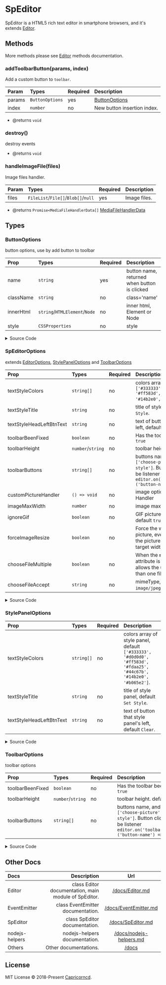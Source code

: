 # SpEditor

SpEditor is a HTML5 rich text editor in smartphone browsers, and it's extends [Editor](./Editor.md).

## Methods

More methods please see [Editor](./Editor.md#methods) methods documentation.

### addToolbarButton(params, index)

Add a custom button to `toolbar`.

Param|Types|Required|Description
:--|:--|:--|:--
params|`ButtonOptions`|yes|[ButtonOptions](#ButtonOptions)
index|`number`|no|New button insertion index.

- @returns `void`

### destroy()

destroy events

- @returns `void`

### handleImageFile(files)

Image files handler.

Param|Types|Required|Description
:--|:--|:--|:--
files|`FileList`/`File[]`/`Blob[]`/`null`|yes|Image files.

- @returns `Promise<MediaFileHandlerData[]` [MediaFileHandlerData](https://github.com/capricorncd/image-process-tools#returns)

## Types

### ButtonOptions

button options, use by add button to toolbar

Prop|Types|Required|Description
:--|:--|:--|:--
name|`string`|yes|button name, returned when button is clicked
className|`string`|no|class='name'
innerHtml|`string`/`HTMLElement`/`Node`|no|inner html, Element or Node
style|`CSSProperties`|no|style

<details>
<summary>Source Code</summary>

```ts
interface ButtonOptions {
  // button name, returned when button is clicked
  name: string
  // class='name'
  className?: string
  // inner html, Element or Node
  innerHtml?: string | HTMLElement | Node
  // style
  style?: CSSProperties
}
```

</details>

### SpEditorOptions

extends [EditorOptions](./editor.md#EditorOptions), [StylePanelOptions](#StylePanelOptions) and [ToolbarOptions](#ToolbarOptions)

Prop|Types|Required|Description
:--|:--|:--|:--
textStyleColors|`string[]`|no|colors array of style panel, default `['#333333', '#d0d0d0', '#ff583d', '#fdaa25', '#44c67b', '#14b2e0', '#b065e2']`.
textStyleTitle|`string`|no|title of style panel, default `Set Style`.
textStyleHeadLeftBtnText|`string`|no|text of button that style panel's left, default `Clear`.
toolbarBeenFixed|`boolean`|no|Has the toolbar been fixed. default `true`
toolbarHeight|`number`/`string`|no|toolbar height. default `50px`
toolbarButtons|`string[]`|no|buttons name, and order. default `['choose-picture', 'text-style']`. Button click events can be listener `editor.on('toolbarButtonOnClick, ('button-name') => { ... })`
customPictureHandler|`() => void`|no|image options customize Picture Handler
imageMaxWidth|`number`|no|image max width, default `750`
ignoreGif|`boolean`|no|GIF pictures are not processed, default `true`.
forceImageResize|`boolean`|no|Force the width/height of the picture, even if the width/height of the picture is smaller than the target width/height. default `false`.
chooseFileMultiple|`boolean`|no|When the `multiple` Boolean attribute is specified, the file input allows the user to select more than one file. default `true`.
chooseFileAccept|`string`|no|mimeType, for example `image/jpeg`, default `image/*`

<details>
<summary>Source Code</summary>

```ts
interface SpEditorOptions extends EditorOptions, StylePanelOptions, ToolbarOptions {
  // image options
  // customize Picture Handler
  customPictureHandler?: () => void
  // image max width, default `750`
  imageMaxWidth?: number
  // GIF pictures are not processed, default `true`.
  ignoreGif?: boolean
  // Force the width/height of the picture, even if the width/height of the picture
  // is smaller than the target width/height. default `false`.
  forceImageResize?: boolean
  // When the `multiple` Boolean attribute is specified, the file input allows the user to select more than one file. default `true`.
  chooseFileMultiple?: boolean
  // mimeType, for example `image/jpeg`, default `image/*`
  chooseFileAccept?: string
}
```

</details>

### StylePanelOptions

Prop|Types|Required|Description
:--|:--|:--|:--
textStyleColors|`string[]`|no|colors array of style panel, default `['#333333', '#d0d0d0', '#ff583d', '#fdaa25', '#44c67b', '#14b2e0', '#b065e2']`.
textStyleTitle|`string`|no|title of style panel, default `Set Style`.
textStyleHeadLeftBtnText|`string`|no|text of button that style panel's left, default `Clear`.

<details>
<summary>Source Code</summary>

```ts
interface StylePanelOptions {
  // colors array of style panel, default `['#333333', '#d0d0d0', '#ff583d', '#fdaa25', '#44c67b', '#14b2e0', '#b065e2']`.
  textStyleColors?: string[]
  // title of style panel, default `Set Style`.
  textStyleTitle?: string
  // text of button that style panel's left, default `Clear`.
  textStyleHeadLeftBtnText?: string
}
```

</details>

### ToolbarOptions

toolbar options

Prop|Types|Required|Description
:--|:--|:--|:--
toolbarBeenFixed|`boolean`|no|Has the toolbar been fixed. default `true`
toolbarHeight|`number`/`string`|no|toolbar height. default `50px`
toolbarButtons|`string[]`|no|buttons name, and order. default `['choose-picture', 'text-style']`. Button click events can be listener `editor.on('toolbarButtonOnClick, ('button-name') => { ... })`

<details>
<summary>Source Code</summary>

```ts
interface ToolbarOptions {
  // Has the toolbar been fixed. default `true`
  toolbarBeenFixed?: boolean
  // toolbar height. default `50px`
  toolbarHeight?: number | string
  // buttons name, and order. default `['choose-picture', 'text-style']`.
  // Button click events can be listener `editor.on('toolbarButtonOnClick, ('button-name') => { ... })`
  toolbarButtons?: string[]
}
```

</details>

## Other Docs

Docs|Description|Url
:--|--:|:--:
Editor|class Editor documentation, main module of SpEditor.|[/docs/Editor.md](./Editor.md)
EventEmitter|class EventEmitter documentation.|[/docs/EventEmitter.md](./EventEmitter.md)
SpEditor|class SpEditor documentation.|[/docs/SpEditor.md](./SpEditor.md)
nodejs-helpers|nodejs-helpers documentation.|[/docs/nodejs-helpers.md](./nodejs-helpers.md)
Others|Other documentations.|[/docs](./)

## License

MIT License © 2018-Present [Capricorncd](https://github.com/capricorncd).
